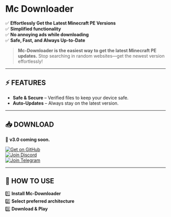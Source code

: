 # Mc Downloader

✅ **Effortlessly Get the Latest Minecraft PE Versions**  
✅ **Simplified functionality**  
✅ **No annoying ads while downloading**  
✅ **Safe, Fast, and Always Up-to-Date**  

> **Mc-Downloader is the easiest way to get the latest Minecraft PE updates.** Stop searching in random websites—get the newest version effortlessly!  

---

## ⚡ FEATURES  

- **Safe & Secure** – Verified files to keep your device safe.  
- **Auto-Updates** – Always stay on the latest version.  

---

## 📥 DOWNLOAD  
🚀 **v3.0 coming soon.**  

[![Get on GitHub](https://img.shields.io/badge/GitHub-Download%20Now-181717?style=for-the-badge&logo=github&logoColor=white)](https://github.com/farizmcpe/Mc-Downloader/releases)  
[![Join Discord](https://img.shields.io/badge/Discord-Join%20Community-5865F2?style=for-the-badge&logo=discord&logoColor=white)](https://dsc.gg/toolmcfrz)  
[![Join Telegram](https://img.shields.io/badge/Telegram-Join%20Now-229ED9?style=for-the-badge&logo=telegram&logoColor=white)](https://t.me/mcdownloader)

---

## 📜 HOW TO USE  

1️⃣ **Install Mc-Downloader**  
2️⃣ **Select preferred architecture**  
3️⃣ **Download & Play**  
